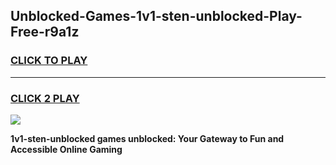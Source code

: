 
## Unblocked-Games-1v1-sten-unblocked-Play-Free-r9a1z
<h3>
<a href="https://premium76.site?title=1v1-sten-unblocked&ref=23A">CLICK TO PLAY</a></h3>
<hr>

<h3>
<a href="https://premium76.site?title=1v1-sten-unblocked&ref=23A">CLICK 2 PLAY</a>
  
</h3>

<a href="https://premium76.site?title=1v1-sten-unblocked&ref=23A"><img src="https://clearcache.store/games.png"></a>


**1v1-sten-unblocked games unblocked: Your Gateway to Fun and Accessible Online Gaming**
